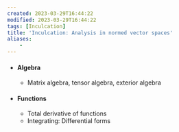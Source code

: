 ```yaml
---
created: 2023-03-29T16:44:22
modified: 2023-03-29T16:44:22
tags: [Inculcation]
title: 'Inculcation: Analysis in normed vector spaces'
aliases:
    - 
---
```


- #### Algebra
	- Matrix algebra, tensor algebra, exterior algebra
- #### Functions
	- Total derivative of functions
	- Integrating: Differential forms